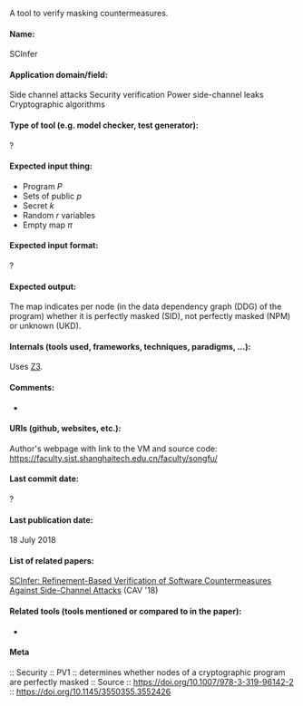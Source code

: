 A tool to verify masking countermeasures.

#### Name:
SCInfer

#### Application domain/field:
Side channel attacks
Security verification
Power side-channel leaks
Cryptographic algorithms

#### Type of tool (e.g. model checker, test generator):
?

#### Expected input thing:
- Program $P$
- Sets of public $p$
- Secret $k$
- Random $r$ variables
- Empty map $\pi$

#### Expected input format:
?

#### Expected output:
The map indicates per node (in the data dependency graph (DDG) of the program) whether it is perfectly masked (SID), not perfectly masked (NPM) or unknown (UKD).

#### Internals (tools used, frameworks, techniques, paradigms, ...):
Uses [Z3](Solvers/SMT/Z3.md).

#### Comments:
-

#### URIs (github, websites, etc.):
Author's webpage with link to the VM and source code: https://faculty.sist.shanghaitech.edu.cn/faculty/songfu/

#### Last commit date:
?

#### Last publication date:
18 July 2018

#### List of related papers:
[SCInfer: Refinement-Based Verification of Software Countermeasures Against Side-Channel Attacks](https://doi.org/10.1007/978-3-319-96142-2_12) (CAV '18)

#### Related tools (tools mentioned or compared to in the paper):
-

#### Meta
:: Security
:: PV1 :: determines whether nodes of a cryptographic program are perfectly masked
:: Source :: https://doi.org/10.1007/978-3-319-96142-2 :: https://doi.org/10.1145/3550355.3552426
